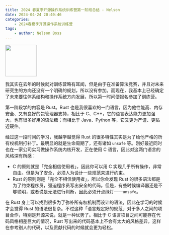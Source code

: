 ```yaml
---
title: 2024 春夏季开源操作系统训练营第一阶段总结 - Nelson
date: 2024-04-24 20:40:46
categories:
    - 2024春夏季开源操作系统训练营
tags:
    - author: Nelson Boss
---
```


<img src="https://blog.bosswnx.xyz/images/profile.jpg" width="100" height="100">

我其实在去年的时候就对训练营略有耳闻，但是由于在准备算法竞赛，并且对未来研究生的方向还没有一个明确的规划，所以没有参加。而现在，我基本上已经确定了未来要往体系结构和操作系统方向发展，所以第一时间便报名参加了训练营。

第一阶段学的内容是 Rust。Rust 也是我很喜欢的一门语言，因为他性能高、内存安全、又有良好的包管理器支持，相比于 C、C++，它的语言表达能力更加强大，也有很多好用的语法糖；而相比于 Java、Python 等，它又更为严谨、更贴近硬件。

经过这一段时间的学习，我越学越觉得 Rust 的很多特性其实是为了给他严格的所有权机制打补丁。最明显的就是生命周期了，还有诸如 `unsafe` 等。刚好最近同时也在一家公司实习做操作系统内核开发，正在使用 C 语言，因此对这两门语言的风格深有所感：

- C 的原则就是「完全相信使用者」，因此你可以用 C 实现几乎所有操作，非常自由。但是为了安全，必须人为设计一些规范来进行约束。
- Rust 的原则则是「完全不相信使用者」，所以你会发现 Rust 的很多语法都是为了约束程序员，强迫程序员写出安全的代码。但是，有些时候编译器还是不够聪明，或者说是无法进行判断，因此必须开点绿灯——`unsafe`。

在 Rust 身上可以找到很多为了弥补所有权机制而设计的语法，因此在学习的时候才会觉得 Rust 的语法很复杂。不过这种「语言规定好的规范」对于多人之间的项目合作，特别是开源来说，就是一种优势了。相比于 C 语言项目之间可能存在代码风格相差巨大的情况，Rust 写出来的代码基本上不会有太大的风格差异，这样在参考别人的代码，以及贡献代码的时候就会更为轻松。